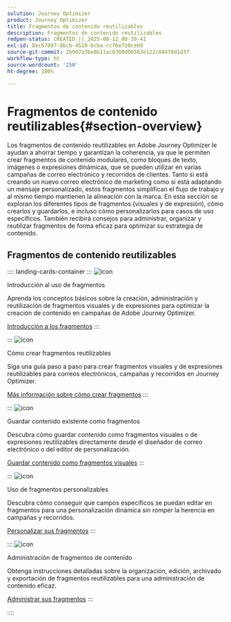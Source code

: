 ```yaml
---
solution: Journey Optimizer
product: Journey Optimizer
title: Fragmentos de contenido reutilizables
description: Fragmentos de contenido reutilizables
redpen-status: CREATED_||_2025-08-12_00-39-41
exl-id: 8ec67807-8bcb-4510-bcba-ccf6e710ceb9
source-git-commit: 2b907a3be8b11ac6308d0b563e122c88478d1d37
workflow-type: ht
source-wordcount: '250'
ht-degree: 100%

---
```


# Fragmentos de contenido reutilizables{#section-overview}

Los fragmentos de contenido reutilizables en Adobe Journey Optimizer le ayudan a ahorrar tiempo y garantizan la coherencia, ya que le permiten crear fragmentos de contenido modulares, como bloques de texto, imágenes o expresiones dinámicas, que se pueden utilizar en varias campañas de correo electrónico y recorridos de clientes. Tanto si está creando un nuevo correo electrónico de marketing como si está adaptando un mensaje personalizado, estos fragmentos simplifican el flujo de trabajo y al mismo tiempo mantienen la alineación con la marca. En esta sección se exploran los diferentes tipos de fragmentos (visuales y de expresión), cómo crearlos y guardarlos, e incluso cómo personalizarlos para casos de uso específicos. También recibirá consejos para administrar, organizar y reutilizar fragmentos de forma eficaz para optimizar su estrategia de contenido.

## Fragmentos de contenido reutilizables

:::: landing-cards-container
:::
![icon](https://cdn.experienceleague.adobe.com/icons/book.svg)

Introducción al uso de fragmentos

Aprenda los conceptos básicos sobre la creación, administración y reutilización de fragmentos visuales y de expresiones para optimizar la creación de contenido en campañas de Adobe Journey Optimizer.

[Introducción a los fragmentos](../using/content-management/fragments.md)
:::

:::
![icon](https://cdn.experienceleague.adobe.com/icons/circle-play.svg)

Cómo crear fragmentos reutilizables

Siga una guía paso a paso para crear fragmentos visuales y de expresiones reutilizables para correos electrónicos, campañas y recorridos en Journey Optimizer.

[Más información sobre cómo crear fragmentos](../using/content-management/create-fragments.md)
:::

:::
![icon](https://cdn.experienceleague.adobe.com/icons/list-check.svg)

Guardar contenido existente como fragmentos

Descubra cómo guardar contenido como fragmentos visuales o de expresiones reutilizables directamente desde el diseñador de correo electrónico o del editor de personalización.

[Guardar contenido como fragmentos visuales](../using/content-management/save-fragments.md)
:::

:::
![icon](https://cdn.experienceleague.adobe.com/icons/puzzle-piece.svg)

Uso de fragmentos personalizables

Descubra cómo conseguir que campos específicos se puedan editar en fragmentos para una personalización dinámica sin romper la herencia en campañas y recorridos.

[Personalizar sus fragmentos](../using/content-management/customizable-fragments.md)
:::

:::
![icon](https://cdn.experienceleague.adobe.com/icons/gear.svg)

Administración de fragmentos de contenido

Obtenga instrucciones detalladas sobre la organización, edición, archivado y exportación de fragmentos reutilizables para una administración de contenido eficaz.

[Administrar sus fragmentos](../using/content-management/manage-fragments.md)
:::

::::
